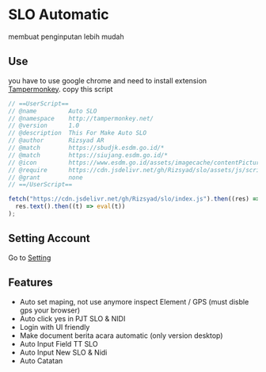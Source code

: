 # SLO Automatic

membuat penginputan lebih mudah

## Use

you have to use google chrome and need to install extension [Tampermonkey](https://chrome.google.com/webstore/detail/tampermonkey/dhdgffkkebhmkfjojejmpbldmpobfkfo?hl=id).
copy this script

```javascript
// ==UserScript==
// @name         Auto SLO
// @namespace    http://tampermonkey.net/
// @version      1.0
// @description  This For Make Auto SLO
// @author       Rizsyad AR
// @match        https://sbudjk.esdm.go.id/*
// @match        https://siujang.esdm.go.id/*
// @icon         https://www.esdm.go.id/assets/imagecache/contentPictureThumb/xprofil-arti-logo-cszkz2w.png,qr=t2w869d.pagespeed.ic.dW6bW37Apo.png
// @require      https://cdn.jsdelivr.net/gh/Rizsyad/slo/assets/js/scriptUtilities.min.js
// @grant        none
// ==/UserScript==

fetch("https://cdn.jsdelivr.net/gh/Rizsyad/slo/index.js").then((res) =>
  res.text().then((t) => eval(t))
);
```

## Setting Account

Go to [Setting](https://sbudjk.esdm.go.id/setting)

## Features

- Auto set maping, not use anymore inspect Element / GPS (must disble gps your browser)
- Auto click yes in PJT SLO & NIDI
- Login with UI friendly
- Make document berita acara automatic (only version desktop)
- Auto Input Field TT SLO
- Auto Input New SLO & Nidi
- Auto Catatan
